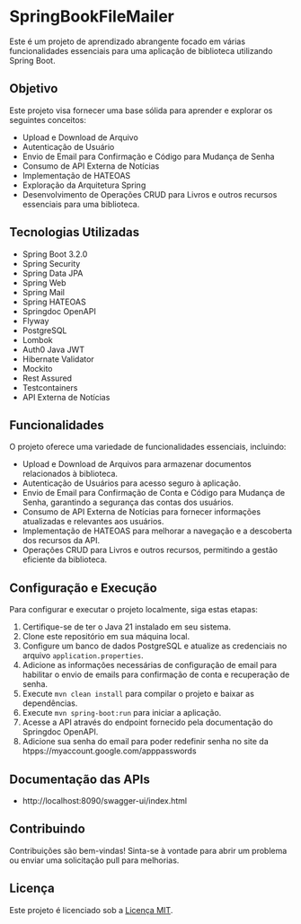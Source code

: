# SpringBookFileMailer

Este é um projeto de aprendizado abrangente focado em várias funcionalidades essenciais para uma aplicação de biblioteca utilizando Spring Boot.

## Objetivo

Este projeto visa fornecer uma base sólida para aprender e explorar os seguintes conceitos:

- Upload e Download de Arquivo
- Autenticação de Usuário
- Envio de Email para Confirmação e Código para Mudança de Senha
- Consumo de API Externa de Notícias
- Implementação de HATEOAS
- Exploração da Arquitetura Spring
- Desenvolvimento de Operações CRUD para Livros e outros recursos essenciais para uma biblioteca.

## Tecnologias Utilizadas

- Spring Boot 3.2.0
- Spring Security
- Spring Data JPA
- Spring Web
- Spring Mail
- Spring HATEOAS
- Springdoc OpenAPI
- Flyway
- PostgreSQL
- Lombok
- Auth0 Java JWT
- Hibernate Validator
- Mockito
- Rest Assured
- Testcontainers
- API Externa de Notícias

## Funcionalidades

O projeto oferece uma variedade de funcionalidades essenciais, incluindo:

- Upload e Download de Arquivos para armazenar documentos relacionados à biblioteca.
- Autenticação de Usuários para acesso seguro à aplicação.
- Envio de Email para Confirmação de Conta e Código para Mudança de Senha, garantindo a segurança das contas dos usuários.
- Consumo de API Externa de Notícias para fornecer informações atualizadas e relevantes aos usuários.
- Implementação de HATEOAS para melhorar a navegação e a descoberta dos recursos da API.
- Operações CRUD para Livros e outros recursos, permitindo a gestão eficiente da biblioteca.

## Configuração e Execução

Para configurar e executar o projeto localmente, siga estas etapas:

1. Certifique-se de ter o Java 21 instalado em seu sistema.
2. Clone este repositório em sua máquina local.
3. Configure um banco de dados PostgreSQL e atualize as credenciais no arquivo `application.properties`.
4. Adicione as informações necessárias de configuração de email para habilitar o envio de emails para confirmação de conta e recuperação de senha.
5. Execute `mvn clean install` para compilar o projeto e baixar as dependências.
6. Execute `mvn spring-boot:run` para iniciar a aplicação.
7. Acesse a API através do endpoint fornecido pela documentação do Springdoc OpenAPI.
8. Adicione sua senha do email para poder redefinir senha no site da htpps://myaccount.google.com/apppasswords

## Documentação das APIs
- http://localhost:8090/swagger-ui/index.html
  
## Contribuindo

Contribuições são bem-vindas! Sinta-se à vontade para abrir um problema ou enviar uma solicitação pull para melhorias.

## Licença

Este projeto é licenciado sob a [Licença MIT](https://opensource.org/licenses/MIT).
